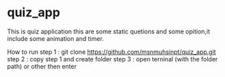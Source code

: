 # quiz_app

This is quiz application this are some static quetions and some opition,it include some animation and timer.



How to run
step 1 : git clone https://github.com/msnmuhsinpt/quiz_app.git 
step 2 : copy step 1 and create folder
step 3 : open terninal (with the folder path) or other then enter

